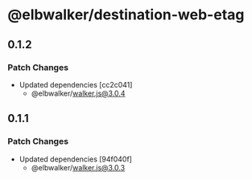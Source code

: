# @elbwalker/destination-web-etag

## 0.1.2

### Patch Changes

- Updated dependencies [cc2c041]
  - @elbwalker/walker.js@3.0.4

## 0.1.1

### Patch Changes

- Updated dependencies [94f040f]
  - @elbwalker/walker.js@3.0.3
